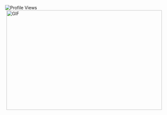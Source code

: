 

![Profile Views](https://komarev.com/ghpvc/?username=mustafamuratcoskun)
<img align="right" alt="GIF" src="https://github.com/abhisheknaiidu/abhisheknaiidu/blob/master/code.gif?raw=true" width="500" height="320" />

<!-- ![snake gif](https://github.com/berkaycihan/berkaycihan/blob/output/github-contribution-grid-snake.gif) -->


